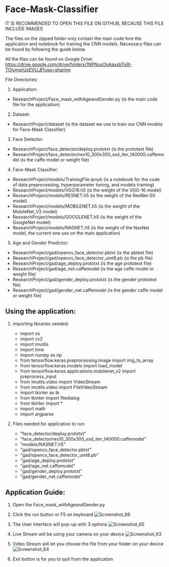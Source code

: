 # Face-Mask-Classifier

IT IS RECOMMENDED TO OPEN THIS FILE ON GITHUB, BECAUSE THIS FILE INCLUDE IMAGES

The files on the zipped folder only contain the main code fore the application and notebook for training the CNN models. Necessary 
files can be found by following the guide below.

All the files can be found on Google Drive: https://drive.google.com/drive/folders/1NPNusl3vAaxsbTx9I-TOlymqrUzEVU_8?usp=sharing

File Directories:
1. Application:
- ResearchProject/Face_mask_withAgeandGender.py (is the main code file for the application)

2. Dataset:
- ResearchProject/dataset (is the dataset we use to train our CNN models for Face-Mask Classifier)

3. Face Detector:
- ResearchProject/face_detector/deploy.prototxt (is the prototext file)
- ResearchProject/face_detector/res10_300x300_ssd_iter_140000.caffemodel (is the caffe model or weight file)

4. Face-Mask Classifier:
- ResearchProject/models/TrainingFile.ipnyb (is a notebook for the code of data preprocessing, hyperparameter tuning, and models training)
- ResearchProject/models/VGG16.h5 (is the weight of the VGG-16 model)
- ResearchProject/models/RESNET.h5 (is the weight of the ResNet-50 model)
- ResearchProject/models/MOBILENET.h5 (is the weight of the MobileNet_V2 model)
- ResearchProject/models/GOOGLENET.h5 (is the weight of the GoogleNet model)
- ResearchProject/models/NASNET.h5 (is the weight of the NasNet model, the current one use on the main application)

5. Age and Gender Predictor:
- ResearchProject/gad/opencv_face_detector.pbtxt (is the pbtext file)
- ResearchProject/gad/opencv_face_detector_uint8.pb (is the pb file)
- ResearchProject/gad/age_deploy.prototxt (is the age prototext file)
- ResearchProject/gad/age_net.caffemodel (is the age caffe model or weight file)
- ResearchProject/gad/gender_deploy.prototxt (is the gender prototext file)
- ResearchProject/gad/gender_net.caffemodel (is the gender caffe model or weight file)

Using the application:
-----------------------------------------------------------------------------------------------------------------------------------------------------------------------
1. importing libraries needed:
    - import os
    - import cv2
    - import imutils
    - import time
    - import numpy as np
    - from tensorflow.keras.preprocessing.image import img_to_array
    - from tensorflow.keras.models import load_model
    - from tensorflow.keras.applications.mobilenet_v2 import preprocess_input
    - from imutils.video import VideoStream
    - from imutils.video import FileVideoStream
    - import tkinter as tk
    - from tkinter import filedialog
    - from tkinter import *
    - import math
    - import argparse


2. Files needed for application to run:
    - "face_detector/deploy.prototxt"
    - "face_detector/res10_300x300_ssd_iter_140000.caffemodel"
    - "models/NASNET.h5"
    - "gad/opencv_face_detector.pbtxt"
    - "gad/opencv_face_detector_uint8.pb"
    - "gad/age_deploy.prototxt"
    - "gad/age_net.caffemodel"
    - "gad/gender_deploy.prototxt"
    - "gad/gender_net.caffemodel"


Application Guide:
-----------------------------------------------------------------------------------------------------------------------------------------------------------------------
1. Open the Face_mask_withAgeandGender.py
2. Click the run button or F5 on keyboard
![Screenshot_66](https://user-images.githubusercontent.com/98985214/189163054-c95106ed-1101-4c5d-b840-0a1e5d688d40.png)

3. The User Interface will pop-up wtih 3 options
![Screenshot_65](https://user-images.githubusercontent.com/98985214/189163361-bd60e21f-e964-4374-b803-db2dae4a76d5.png)

4. Live Stream will be using your camera on your device
![Screenshot_63](https://user-images.githubusercontent.com/98985214/189163983-1033cf73-ac7d-45a6-92d3-54f0db8dc2d7.png)

5. Video Stream will let you choose the file from your folder on your device
![Screenshot_64](https://user-images.githubusercontent.com/98985214/189164271-aab3d6f3-bee6-4e1c-a937-83435a3d7172.png)

6. Exit button is for you to quit from the application




